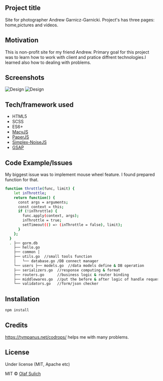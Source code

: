 
## Project title
Site for photographer Andrew Garnicz-Garnicki. Project's has three pages: home,pictures and videos.

## Motivation
This is non-profit site for my friend Andrew. Primary goal for this project was to learn how to work with client and pratice diffrent technologies.I learned also how to dealing with problems. 
 
## Screenshots
![Design](https://i.ibb.co/Q8XmKn6/Screen-Mobile.png)
![Design](https://i.ibb.co/V9xk1Z6/Screen-Mobile2.png)

## Tech/framework used
- HTML5
- SCSS
- ES6+
- [MacyJS](http://macyjs.com/)
- [PaperJS](http://paperjs.org/)
- [Simplex-NoiseJS](https://www.npmjs.com/package/simplex-noise)
- [GSAP](https://greensock.com/gsap/)

## Code Example/Issues

My biggest issue was to implement mouse wheel feature. I found prepared function for that.

```bash
function throttle(func, limit) {
    let inThrottle;
    return function() {
      const args = arguments;
      const context = this;
      if (!inThrottle) {
        func.apply(context, args);
        inThrottle = true;
        setTimeout(() => (inThrottle = false), limit);
      }
    };
  }
  . ├── gorm.db
    ├── hello.go 
    ├── common │   
    ├── utils.go  //small tools function 
    │   └── database.go /DB connect manager 
    └── users ├── models.go  //data models define & DB operation 
    ├── serializers.go  //response computing & format 
    ├── routers.go      //business logic & router binding 
    ├── middlewares.go  //put the before & after logic of handle request 
    └── validators.go   //form/json checker
```


## Installation
```bash
npm install 
```

## Credits
https://tympanus.net/codrops/ helps me with many problems.


## License
Under license (MIT, Apache etc)

MIT © [Olaf Sulich]()
